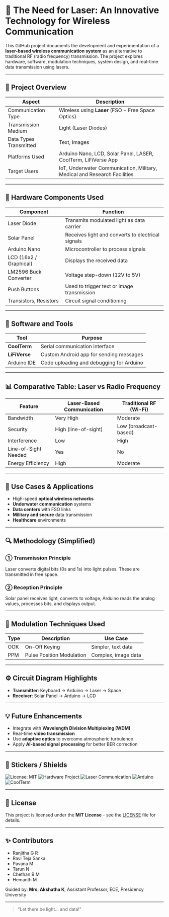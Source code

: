 # 🚀 The Need for Laser: An Innovative Technology for Wireless Communication

This GitHub project documents the development and experimentation of a **laser-based wireless communication system** as an alternative to traditional RF (radio frequency) transmission. The project explores hardware, software, modulation techniques, system design, and real-time data transmission using lasers.

---

## 🔁 Project Overview

| Aspect                 | Description                                                              |
| ---------------------- | ------------------------------------------------------------------------ |
| Communication Type     | Wireless using **Laser** (FSO - Free Space Optics)                       |
| Transmission Medium    | Light (Laser Diodes)                                                     |
| Data Types Transmitted | Text, Images                                                             |
| Platforms Used         | Arduino Nano, LCD, Solar Panel, LASER, CoolTerm, LiFiVerse App           |
| Target Users           | IoT, Underwater Communication, Military, Medical and Research Facilities |

---

## 🔧 Hardware Components Used

| Component              | Function                                          |
| ---------------------- | ------------------------------------------------- |
| Laser Diode            | Transmits modulated light as data carrier         |
| Solar Panel            | Receives light and converts to electrical signals |
| Arduino Nano           | Microcontroller to process signals                |
| LCD (16x2 / Graphical) | Displays the received data                        |
| LM2596 Buck Converter  | Voltage step-down (12V to 5V)                     |
| Push Buttons           | Used to trigger text or image transmission        |
| Transistors, Resistors | Circuit signal conditioning                       |

---

## 📝 Software and Tools

| Tool          | Purpose                                  |
| ------------- | ---------------------------------------- |
| **CoolTerm**  | Serial communication interface           |
| **LiFiVerse** | Custom Android app for sending messages  |
| Arduino IDE   | Code uploading and debugging for Arduino |

---

## 📊 Comparative Table: Laser vs Radio Frequency

| Feature              | Laser-Based Communication | Traditional RF (Wi-Fi) |
| -------------------- | ------------------------- | ---------------------- |
| Bandwidth            | Very High                 | Moderate               |
| Security             | High (line-of-sight)      | Low (broadcast-based)  |
| Interference         | Low                       | High                   |
| Line-of-Sight Needed | Yes                       | No                     |
| Energy Efficiency    | High                      | Moderate               |

---

## 🚜 Use Cases & Applications

* High-speed **optical wireless networks**
* **Underwater communication** systems
* **Data centers** with FSO links
* **Military and secure** data transmission
* **Healthcare** environments

---

## 🔍 Methodology (Simplified)

### ① Transmission Principle

Laser converts digital bits (0s and 1s) into light pulses. These are transmitted in free space.

### ② Reception Principle

Solar panel receives light, converts to voltage, Arduino reads the analog values, processes bits, and displays output.

---

## 🎯 Modulation Techniques Used

| Type | Description               | Use Case            |
| ---- | ------------------------- | ------------------- |
| OOK  | On-Off Keying             | Simpler, text data  |
| PPM  | Pulse Position Modulation | Complex, image data |

---

## ⚙️ Circuit Diagram Highlights

* **Transmitter**: Keyboard → Arduino → Laser → Space
* **Receiver**: Solar Panel → Arduino → LCD

---

## 💡 Future Enhancements

* Integrate with **Wavelength Division Multiplexing (WDM)**
* Real-time **video transmission**
* Use **adaptive optics** to overcome atmospheric turbulence
* Apply **AI-based signal processing** for better BER correction

---

## 📢 Stickers / Shields

![License: MIT](https://img.shields.io/badge/license-MIT-green.svg)
![Hardware Project](https://img.shields.io/badge/type-Hardware-blue)
![Laser Communication](https://img.shields.io/badge/tech-Laser-lightgreen)
![Arduino](https://img.shields.io/badge/platform-Arduino-blue)
![CoolTerm](https://img.shields.io/badge/tool-CoolTerm-orange)

---

## 📄 License

This project is licensed under the **MIT License** - see the [LICENSE](LICENSE) file for details.

---

## ✨ Contributors

* Ranjitha G R
* Ravi Teja Sanka
* Pavana M
* Tarun N
* Chethan B M
* Hemanth M

Guided by: **Mrs. Akshatha K**, Assistant Professor, ECE, Presidency University

---

> "Let there be light... and data!"

